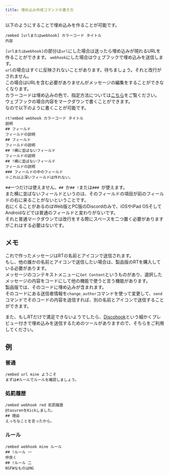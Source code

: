 ```yaml
---
title: 埋め込み作成コマンドの書き方
---
```


以下のようにすることで埋め込みを作ることが可能です。
```
/embed [urlまたはwebhook] カラーコード タイトル
内容
```
`[urlまたはwebhook]`の部分は`url`にした場合は送ったら埋め込みが現れるURLを作ることができます。
`webhook`にした場合はウェブフックで埋め込みを送信します。  
`url`の場合はすぐに反映されないことがあります。待ちましょう。それと改行がされません。  
この場合はURLを含む必要がありませんがメッセージの編集をすることができなくなります。  
カラーコードは埋め込みの色で、指定方法については[こちら](./color)をご覧ください。  
ウェブフックの場合内容をマークダウンで書くことができます。  
なので以下のように書くことが可能です。
```
rt!embed webhook カラーコード タイトル
説明
## フィールド
フィールドの説明
## フィールド
フィールドの説明
## !横に並ばないフィールド
フィールドの説明
## !横に並ばないフィールド
フィールドの説明
### フィールドの中のフィールド
※これ以上深いフィールドは作れない。
```
※`#`一つだけは使えません、`## `か`## !`または`### `が使えます。  
また横に並ばないフィールドというのは、そのフィールドの項目が前のフィールドの右に来ることがないということです。  
右にくることがあるのはWeb版とPC版のDiscordのみで、iOSやiPad OSそしてAndroidなどでは普通のフィールドと変わりがないです。  
それと普通マークダウンでは改行をする際にスペースを二つ置く必要がありますがこれはする必要はないです。

## メモ
これで作ったメッセージはRTの名前とアイコンで送信されます。  
もし、他の誰かの名前とアイコンで送信したい場合は、製品版のRTを購入している必要があります。  
メッセージのコンテキストメニューに`Get Content`というものがあり、選択したメッセージの内容をコードにして他の機能で使うと言う機能があります。  
製品版では、そのコードに埋め込みが含まれます。  
そのコードにある送信者情報を`change_author`コマンドを使って変更して、`send`コマンドでそのコードの内容を送信すれば、別の名前とアイコンで送信することができます。

また、もしRTだけで満足できないようでしたら、[Discohook](https://discohook.org)という細かくプレビュー付きで埋め込みを送信するためのツールがありますので、そちらをご利用してください。

## 例
### 普通
```
/embed url mine ようこそ
まずは#ルールでルールを確認しましょう。
```
### 処罰履歴
```
/embed webhook red 処罰履歴
@tasurenをKickしました。
## 理由
えっちなことを言ったから。
```
### ルール
```
/embed webhook mine ルール
## !ルール 一
仲良く
## !ルール 二
NSFWなものはNG
```
